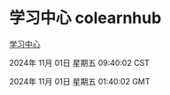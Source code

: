 # 学习中心 colearnhub
[学习中心](http://219.139.197.74:56308/colearnhub/)

2024年 11月 01日 星期五 09:40:02 CST

2024年 11月 01日 星期五 01:40:02 GMT
